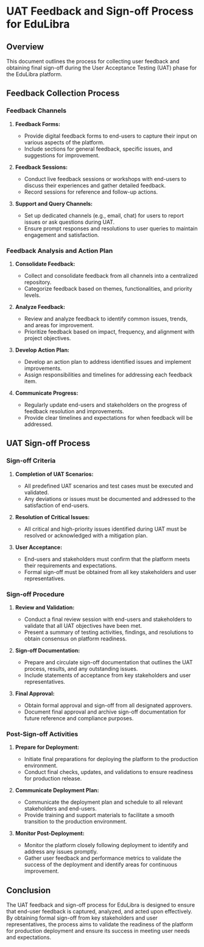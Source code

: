 # UAT Feedback and Sign-off Process for EduLibra

## Overview
This document outlines the process for collecting user feedback and obtaining final sign-off during the User Acceptance Testing (UAT) phase for the EduLibra platform.

## Feedback Collection Process

### Feedback Channels
1. **Feedback Forms:**
   - Provide digital feedback forms to end-users to capture their input on various aspects of the platform.
   - Include sections for general feedback, specific issues, and suggestions for improvement.

2. **Feedback Sessions:**
   - Conduct live feedback sessions or workshops with end-users to discuss their experiences and gather detailed feedback.
   - Record sessions for reference and follow-up actions.

3. **Support and Query Channels:**
   - Set up dedicated channels (e.g., email, chat) for users to report issues or ask questions during UAT.
   - Ensure prompt responses and resolutions to user queries to maintain engagement and satisfaction.

### Feedback Analysis and Action Plan
1. **Consolidate Feedback:**
   - Collect and consolidate feedback from all channels into a centralized repository.
   - Categorize feedback based on themes, functionalities, and priority levels.

2. **Analyze Feedback:**
   - Review and analyze feedback to identify common issues, trends, and areas for improvement.
   - Prioritize feedback based on impact, frequency, and alignment with project objectives.

3. **Develop Action Plan:**
   - Develop an action plan to address identified issues and implement improvements.
   - Assign responsibilities and timelines for addressing each feedback item.

4. **Communicate Progress:**
   - Regularly update end-users and stakeholders on the progress of feedback resolution and improvements.
   - Provide clear timelines and expectations for when feedback will be addressed.

## UAT Sign-off Process

### Sign-off Criteria
1. **Completion of UAT Scenarios:**
   - All predefined UAT scenarios and test cases must be executed and validated.
   - Any deviations or issues must be documented and addressed to the satisfaction of end-users.

2. **Resolution of Critical Issues:**
   - All critical and high-priority issues identified during UAT must be resolved or acknowledged with a mitigation plan.

3. **User Acceptance:**
   - End-users and stakeholders must confirm that the platform meets their requirements and expectations.
   - Formal sign-off must be obtained from all key stakeholders and user representatives.

### Sign-off Procedure
1. **Review and Validation:**
   - Conduct a final review session with end-users and stakeholders to validate that all UAT objectives have been met.
   - Present a summary of testing activities, findings, and resolutions to obtain consensus on platform readiness.

2. **Sign-off Documentation:**
   - Prepare and circulate sign-off documentation that outlines the UAT process, results, and any outstanding issues.
   - Include statements of acceptance from key stakeholders and user representatives.

3. **Final Approval:**
   - Obtain formal approval and sign-off from all designated approvers.
   - Document final approval and archive sign-off documentation for future reference and compliance purposes.

### Post-Sign-off Activities
1. **Prepare for Deployment:**
   - Initiate final preparations for deploying the platform to the production environment.
   - Conduct final checks, updates, and validations to ensure readiness for production release.

2. **Communicate Deployment Plan:**
   - Communicate the deployment plan and schedule to all relevant stakeholders and end-users.
   - Provide training and support materials to facilitate a smooth transition to the production environment.

3. **Monitor Post-Deployment:**
   - Monitor the platform closely following deployment to identify and address any issues promptly.
   - Gather user feedback and performance metrics to validate the success of the deployment and identify areas for continuous improvement.

## Conclusion

The UAT feedback and sign-off process for EduLibra is designed to ensure that end-user feedback is captured, analyzed, and acted upon effectively. By obtaining formal sign-off from key stakeholders and user representatives, the process aims to validate the readiness of the platform for production deployment and ensure its success in meeting user needs and expectations.
